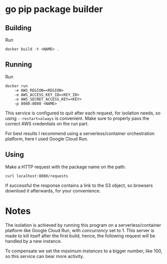 # go pip package builder


## Building

Run 

```
docker build -t <NAME> .
```


## Running

Run 

```
docker run
    -e AWS_REGION=<REGION>
    -e AWS_ACCESS_KEY_ID=<KEY_ID>
    -e AWS_SECRET_ACCESS_KEY=<KEY>
    -p 8080:8080 <NAME>
```

This service is configured to quit after each request, for isolation needs, so
using `--restart=always` is convenient.
Make sure to properly pass the correct AWS credentials on the run part.

For best results I recommend using a serverless/container orchestration platform, here I used Google Cloud Run.

## Using

Make a HTTP request with the package name on the path:

```
curl localhost:8080/requests
```

If successful the response contains a link to the S3 object, so browsers
download it afterwards, for your convenience.


# Notes

The isolation is achieved by running this program on a serverless/container
platform like Google Cloud Run, with *concurrency* set to 1. This server is
made to kill itself after the first build, hence, the following request will
be handled by a new instance.

To compensate we set the *maximum instances* to a bigger number, like 100, so
this service can bear more activity.